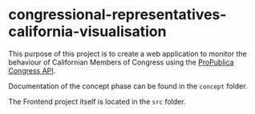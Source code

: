 # congressional-representatives-california-visualisation

This purpose of this project is to create a web application to monitor the behaviour of Californian Members of Congress using the [ProPublica Congress API](https://projects.propublica.org/api-docs/congress-api/).

Documentation of the concept phase can be found in the `concept` folder.

The Frontend project itself is located in the `src` folder.
